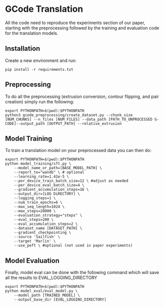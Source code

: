 # GCode Translation

All the code need to reproduce the experiments section of our paper, starting with the preprocessing followed by the training and evaluation code for the translation models.


## Installation

Create a new environment and run:

```pip install -r requirements.txt```


## Preprocessing

To do all the preprocessing (extrusion conversion, contour flipping, and pair creation) simply run the following:

```
export PYTHONPATH=$(pwd):$PYTHONPATH
python3 gcode_preprocessing/create_dataset.py --chunk_size [NUM_CHUNKS] --n_files [NUM_FILES] --data_path [PATH_TO_UNPROCESSED G-CODE]--output_path [OUTPUT_PATH] --relative_extrusion
```


## Model Training
To train a translation model on your preprocessed data you can then do:
```
export PYTHONPATH=$(pwd):$PYTHONPATH
python model_training/sft.py \
    --model_name_or_path=[BASE_MODEL_PATH] \
    --report_to="wandb" \ # optional
    --learning_rate=1.41e-5 \
    --per_device_train_batch_size=12 \ #adjust as needed
    --per_device_eval_batch_size=4 \
    --gradient_accumulation_steps=16 \
    --output_dir=[LOG DiRECTORY] \
    --logging_steps=1 \
    --num_train_epochs=6 \
    --max_seq_length=1024 \
    --max_steps=20000 \
    --evaluation_strategy="steps" \
    --eval_steps=200 \
    --eval_accumulation_steps=2 \
    --dataset_name [DATASET_PATH] \
    --gradient_checkpointing \
    --source 'Sailfish' \
    --target 'Marlin' \
    --use_peft \ #optional (not used in paper experiments)
```


## Model Evaluation

Finally, model eval can be done with the following command which will save all the results to EVAL_LOGGING_DIRECTORY

```
export PYTHONPATH=$(pwd):$PYTHONPATH
python model_eval/eval_model.py \
    --model_path [TRAINED_MODEL] \
    --output_base_dir [EVAL_LOGGING_DIRECTORY]
```